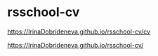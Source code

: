 # rsschool-cv
https://IrinaDobrideneva.github.io/rsschool-cv/cv


https://IrinaDobrideneva.github.io/rsschool-cv/